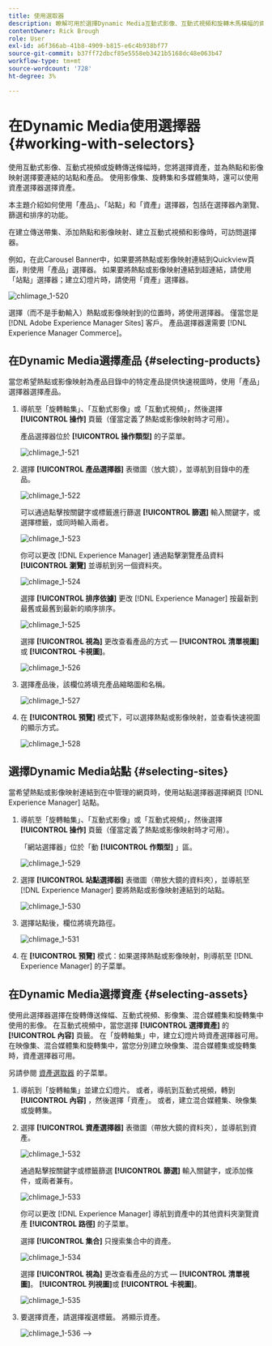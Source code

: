 ```yaml
---
title: 使用選取器
description: 瞭解可用於選擇Dynamic Media互動式影像、互動式視頻和旋轉木馬橫幅的資產的方法。
contentOwner: Rick Brough
role: User
exl-id: a6f366ab-41b8-4909-b815-e6c4b938bf77
source-git-commit: b37ff72dbcf85e5558eb3421b5168dc48e063b47
workflow-type: tm+mt
source-wordcount: '728'
ht-degree: 3%

---
```


# 在Dynamic Media使用選擇器 {#working-with-selectors}

使用互動式影像、互動式視頻或旋轉傳送條幅時，您將選擇資產，並為熱點和影像映射選擇要連結的站點和產品。 使用影像集、旋轉集和多媒體集時，還可以使用資產選擇器選擇資產。

本主題介紹如何使用「產品」、「站點」和「資產」選擇器，包括在選擇器內瀏覽、篩選和排序的功能。

在建立傳送帶集、添加熱點和影像映射、建立互動式視頻和影像時，可訪問選擇器。

例如，在此Carousel Banner中，如果要將熱點或影像映射連結到Quickview頁面，則使用「產品」選擇器。 如果要將熱點或影像映射連結到超連結，請使用「站點」選擇器；建立幻燈片時，請使用「資產」選擇器。

![chlimage_1-520](assets/chlimage_1-520.png)

選擇（而不是手動輸入）熱點或影像映射到的位置時，將使用選擇器。 僅當您是 [!DNL Adobe Experience Manager Sites] 客戶。 產品選擇器還需要 [!DNL Experience Manager Commerce]。

## 在Dynamic Media選擇產品 {#selecting-products}

當您希望熱點或影像映射為產品目錄中的特定產品提供快速視圖時，使用「產品」選擇器選擇產品。

1. 導航至「旋轉軸集」、「互動式影像」或「互動式視頻」，然後選擇 **[!UICONTROL 操作]** 頁籤（僅當定義了熱點或影像映射時才可用）。

   產品選擇器位於 **[!UICONTROL 操作類型]** 的子菜單。

   ![chlimage_1-521](assets/chlimage_1-521.png)

1. 選擇 **[!UICONTROL 產品選擇器]** 表徵圖（放大鏡），並導航到目錄中的產品。

   ![chlimage_1-522](assets/chlimage_1-522.png)

   可以通過點擊按關鍵字或標籤進行篩選 **[!UICONTROL 篩選]** 輸入關鍵字，或選擇標籤，或同時輸入兩者。

   ![chlimage_1-523](assets/chlimage_1-523.png)

   你可以更改 [!DNL Experience Manager] 通過點擊瀏覽產品資料 **[!UICONTROL 瀏覽]** 並導航到另一個資料夾。

   ![chlimage_1-524](assets/chlimage_1-524.png)

   選擇 **[!UICONTROL 排序依據]** 更改 [!DNL Experience Manager] 按最新到最舊或最舊到最新的順序排序。

   ![chlimage_1-525](assets/chlimage_1-525.png)

   選擇 **[!UICONTROL 視為]** 更改查看產品的方式 —  **[!UICONTROL 清單視圖]** 或 **[!UICONTROL 卡視圖]**。

   ![chlimage_1-526](assets/chlimage_1-526.png)

1. 選擇產品後，該欄位將填充產品縮略圖和名稱。

   ![chlimage_1-527](assets/chlimage_1-527.png)

1. 在 **[!UICONTROL 預覽]** 模式下，可以選擇熱點或影像映射，並查看快速視圖的顯示方式。

   ![chlimage_1-528](assets/chlimage_1-528.png)

## 選擇Dynamic Media站點 {#selecting-sites}

當希望熱點或影像映射連結到在中管理的網頁時，使用站點選擇器選擇網頁 [!DNL Experience Manager] 站點。

1. 導航至「旋轉軸集」、「互動式影像」或「互動式視頻」，然後選擇 **[!UICONTROL 操作]** 頁籤（僅當定義了熱點或影像映射時才可用）。

   「網站選擇器」位於「動 **[!UICONTROL 作類型]** 」區。

   ![chlimage_1-529](assets/chlimage_1-529.png)

1. 選擇 **[!UICONTROL 站點選擇器]** 表徵圖（帶放大鏡的資料夾），並導航至 [!DNL Experience Manager] 要將熱點或影像映射連結到的站點。

   ![chlimage_1-530](assets/chlimage_1-530.png)

1. 選擇站點後，欄位將填充路徑。

   ![chlimage_1-531](assets/chlimage_1-531.png)

1. 在 **[!UICONTROL 預覽]** 模式：如果選擇熱點或影像映射，則導航至 [!DNL Experience Manager] 的子菜單。

## 在Dynamic Media選擇資產 {#selecting-assets}

使用此選擇器選擇在旋轉傳送條幅、互動式視頻、影像集、混合媒體集和旋轉集中使用的影像。 在互動式視頻中，當您選擇 **[!UICONTROL 選擇資產]** 的 **[!UICONTROL 內容]** 頁籤。 在「旋轉軸集」中，建立幻燈片時資產選擇器可用。 在映像集、混合媒體集和旋轉集中，當您分別建立映像集、混合媒體集或旋轉集時，資產選擇器可用。

另請參閱 [資產選取器](/help/assets/search-assets.md#asset-selector) 的子菜單。

1. 導航到「旋轉軸集」並建立幻燈片。 或者，導航到互動式視頻，轉到 **[!UICONTROL 內容]** ，然後選擇「資產」。 或者，建立混合媒體集、映像集或旋轉集。
1. 選擇 **[!UICONTROL 資產選擇器]** 表徵圖（帶放大鏡的資料夾），並導航到資產。

   ![chlimage_1-532](assets/chlimage_1-532.png)

   通過點擊按關鍵字或標籤篩選 **[!UICONTROL 篩選]** 輸入關鍵字，或添加條件，或兩者兼有。

   ![chlimage_1-533](assets/chlimage_1-533.png)

   你可以更改 [!DNL Experience Manager] 導航到資產中的其他資料夾瀏覽資產 **[!UICONTROL 路徑]** 的子菜單。

   選擇 **[!UICONTROL 集合]** 只搜索集合中的資產。

   ![chlimage_1-534](assets/chlimage_1-534.png)

   選擇 **[!UICONTROL 視為]** 更改查看產品的方式 —  **[!UICONTROL 清單視圖]**。 **[!UICONTROL 列視圖]**&#x200B;或 **[!UICONTROL 卡視圖]**。

   ![chlimage_1-535](assets/chlimage_1-535.png)

1. 要選擇資產，請選擇複選標籤。 將顯示資產。

   ![chlimage_1-536](assets/chlimage_1-536.png)
-->
